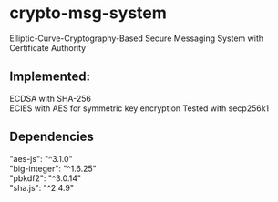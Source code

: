 # crypto-msg-system
Elliptic-Curve-Cryptography-Based Secure Messaging System with Certificate Authority

## Implemented:
ECDSA with SHA-256  
ECIES with AES for symmetric key encryption
Tested with secp256k1

## Dependencies
"aes-js": "^3.1.0"  
"big-integer": "^1.6.25"  
"pbkdf2": "^3.0.14"  
"sha.js": "^2.4.9"  
